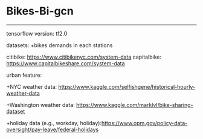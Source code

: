 # Bikes-Bi-gcn
 ------------------------
 tensorflow version: tf2.0
 
 datasets:
 +bikes demands in each stations
 
 citibike: https://www.citibikenyc.com/system-data
 capitalbike: https://www.capitalbikeshare.com/system-data
 
 urban feature:
 
 +NYC weather data: https://www.kaggle.com/selfishgene/historical-hourly-weather-data

 +Washington weather data: https://www.kaggle.com/marklvl/bike-sharing-dataset
 
 +holiday data (e.g., workday, holiday):https://www.opm.gov/policy-data-oversight/pay-leave/federal-holidays
